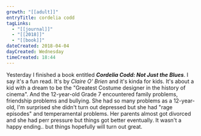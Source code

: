 ```yaml
---
growth: "[[adult]]"
entryTitle: cordelia codd
tagLinks:
  - "[[journal]]"
  - "[[2018]]"
  - "[[book]]"
dateCreated: 2018-04-04
dayCreated: Wednesday
timeCreated: 18:44
---
```

Yesterday I finished a book entitled ***Cordelia Codd: Not Just the Blues***. I say it's a fun read. It's by *Claire O' Brien* and it's kinda for kids. It's about a kid with a dream to be the "Greatest Costume designer in the history of cinema". And the 12-year-old Grade 7 encountered family problems, friendship problems and bullying. She had so many problems as a 12-year-old, I'm surprised she didn't turn out depressed but she had "rage episodes" and temperamental problems. Her parents almost got divorced and she had perr pressure but things got better eventually. It wasn't a happy ending.. but things hopefully will turn out great.